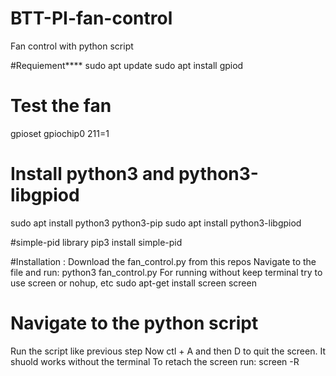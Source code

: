 # BTT-PI-fan-control
Fan control with python script

#Requiement****
sudo apt update
sudo apt install gpiod

# Test the fan
gpioset gpiochip0 211=1

# Install python3 and python3-libgpiod
sudo apt install python3 python3-pip
sudo apt install python3-libgpiod

#simple-pid library
pip3 install simple-pid

#Installation :
Download the fan_control.py from this repos
Navigate to the file and run: python3 fan_control.py
For running without keep terminal try to use screen or nohup, etc
sudo apt-get install screen
screen
# Navigate to the python script
Run the script like previous step
Now ctl + A and then D to quit the screen. It shuold works without the terminal
To retach the screen run: screen -R



